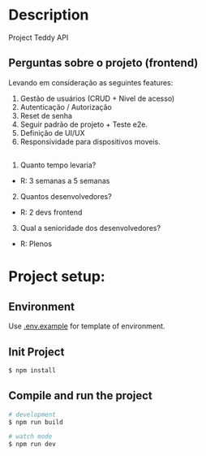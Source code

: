 # Description

Project Teddy API

## Perguntas sobre o projeto (frontend)

Levando em consideração as seguintes features:
1. Gestão de usuários (CRUD + Nivel de acesso)
2. Autenticação / Autorização
3. Reset de senha
4. Seguir padrão de projeto + Teste e2e.
5. Definição de UI/UX
6. Responsividade para dispositivos moveis.

##

1. Quanto tempo levaria?
- R: 3 semanas a 5 semanas
2. Quantos desenvolvedores?
- R: 2 devs frontend
3. Qual a senioridade dos desenvolvedores?
- R: Plenos

# Project setup:


## Environment 
Use [.env.example](.env.example) for template of environment.


## Init Project 
```bash
$ npm install
```

## Compile and run the project

```bash
# development
$ npm run build

# watch mode
$ npm run dev
